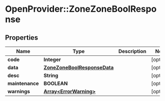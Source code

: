 # OpenProvider::ZoneZoneBoolResponse

## Properties
Name | Type | Description | Notes
------------ | ------------- | ------------- | -------------
**code** | **Integer** |  | [optional] 
**data** | [**ZoneZoneBoolResponseData**](ZoneZoneBoolResponseData.md) |  | [optional] 
**desc** | **String** |  | [optional] 
**maintenance** | **BOOLEAN** |  | [optional] 
**warnings** | [**Array&lt;ErrorWarning&gt;**](ErrorWarning.md) |  | [optional] 

